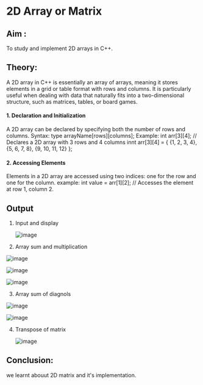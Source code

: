 # 2D Array or Matrix
## Aim :
To study and implement 2D arrays in C++.

## Theory: 

A 2D array in C++ is essentially an array of arrays, meaning it stores elements in a grid or table format with rows and columns. It is particularly useful when dealing with data that naturally fits into a two-dimensional structure, such as matrices, tables, or board games.

#### 1. Declaration and Initialization
A 2D array can be declared by specifying both the number of rows and columns.
Syntax: type arrayName[rows][columns];
Example: int arr[3][4]; // Declares a 2D array with 3 rows and 4 columns
         innt arr[3][4] = {
                           {1, 2, 3, 4},
                           {5, 6, 7, 8},
                           {9, 10, 11, 12}
                             };
#### 2. Accessing Elements
Elements in a 2D array are accessed using two indices: one for the row and one for the column.
example: int value = arr[1][2]; // Accesses the element at row 1, column 2.

## Output 

1. Input and display

   ![image](https://github.com/user-attachments/assets/d986b394-a5fc-41a4-9124-22e7f0802de8)



2. Array sum and multiplication 

![image](https://github.com/user-attachments/assets/b1b27814-2e7e-4abc-83ee-13988cefbcd3)






![image](https://github.com/user-attachments/assets/84122f3b-82a3-4bf4-9800-a9f362648f61)







![image](https://github.com/user-attachments/assets/318de656-f188-484c-9c20-9cfe11be61af)






3. Array sum of diagnols


![image](https://github.com/user-attachments/assets/d20c053c-db18-4a47-8c8a-9b5a9b456d9e)





![image](https://github.com/user-attachments/assets/2174389f-ccd4-4e69-aa6d-a0e07b7b49ac)


4. Transpose of matrix



   ![image](https://github.com/user-attachments/assets/efd8d32e-edf5-439e-a362-f210a8ad169f)




## Conclusion:
we learnt abouut 2D matrix and it's implementation.






